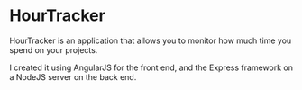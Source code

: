 # HourTracker

HourTracker is an application that allows you to monitor how much time you spend on your projects.

I created it using AngularJS for the front end, and the Express framework on a NodeJS server on the back end.
